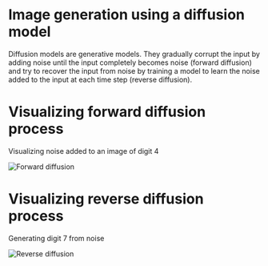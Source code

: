 # Image generation using a diffusion model

Diffusion models are generative models. They gradually corrupt the input by adding noise until the input completely becomes noise (forward diffusion) and try to recover the input from noise by training a model to learn the noise added to the input at each time step (reverse diffusion).

# Visualizing forward diffusion process

Visualizing noise added to an image of digit 4

![Forward diffusion](forward.gif)

# Visualizing reverse diffusion process

Generating digit 7 from noise

![Reverse diffusion](reverse_diffusion.gif)




